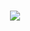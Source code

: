 <h1 align="center">
    <img src="https://readme-typing-svg.herokuapp.com/?font=Impact&fontColor=red&size=35&center=true&vCenter=true&width=500&height=70&duration=4000&lines=WELCOME;+I'm+ROCKCRAZE01;" />
</h1>
